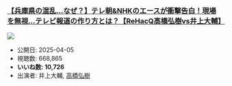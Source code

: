 ### [【兵庫県の混乱…なぜ？】テレ朝&NHKのエースが衝撃告白！現場を無視…テレビ報道の作り方とは？【ReHacQ高橋弘樹vs井上大輔】](https://www.youtube.com/watch?v=KKale4NVwsE)
[![](https://img.youtube.com/vi/KKale4NVwsE/sddefault.jpg)](https://www.youtube.com/watch?v=KKale4NVwsE)
-   公開日: 2025-04-05
-   視聴数: 668,865
-   **いいね数: 10,726**
-   出演者: 井上大輔, [高橋弘樹](/rehacq_fan/people/高橋弘樹 "wikilink")
